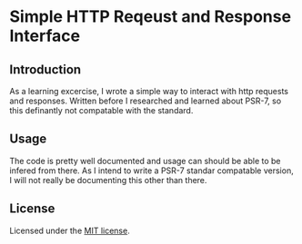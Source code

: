 # Simple HTTP Reqeust and Response Interface
## Introduction
As a learning excercise, I wrote a simple way to interact with http requests and responses. Written before I researched and learned about PSR-7, so this definantly not compatable with the standard.
## Usage
The code is pretty well documented and usage can should be able to be infered from there. As I intend to write a PSR-7 standar compatable version, I will not really be documenting this other than there.
## License
Licensed under the [MIT license](http://opensource.org/licenses/MIT).
